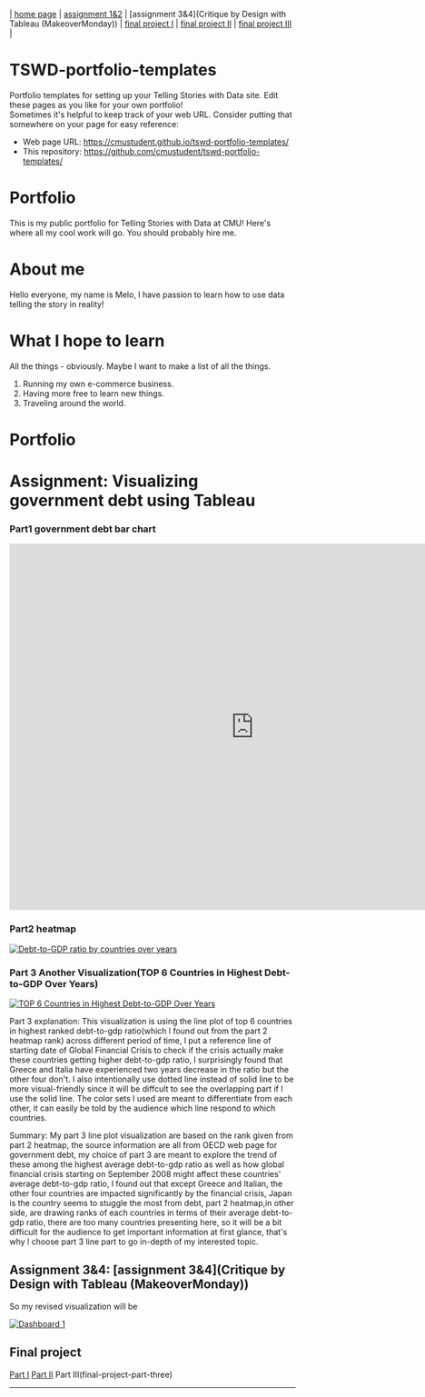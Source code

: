 | [home page](https://cmustudent.github.io/tswd-portfolio-templates/) | [assignment 1&2](XXXXX) | [assignment 3&4](Critique by Design with Tableau (MakeoverMonday)) | [final project I](final-project-part-one) | [final project II](final-project-part-two) | [final project III](final-project-part-three) |

# TSWD-portfolio-templates
Portfolio templates for setting up your Telling Stories with Data site.  Edit these pages as you like for your own portfolio!  
Sometimes it's helpful to keep track of your web URL.  Consider putting that somewhere on your page for easy reference: 

- Web page URL: https://cmustudent.github.io/tswd-portfolio-templates/
- This repository: https://github.com/cmustudent/tswd-portfolio-templates/

# Portfolio
This is my public portfolio for Telling Stories with Data at CMU!  Here's where all my cool work will go.  You should probably hire me. 

# About me
Hello everyone, my name is Melo, l have passion to learn how to use data telling the story in reality!

# What I hope to learn
All the things - obviously. Maybe I want to make a list of all the things.  

1. Running my own e-commerce business.
2. Having more free to learn new things.
3. Traveling around the world.


# Portfolio

# Assignment: Visualizing government debt using Tableau
### Part1 government debt bar chart
<iframe src="https://data.oecd.org/chart/7eT4" width="860" height="645" style="border: 0" mozallowfullscreen="true" webkitallowfullscreen="true" allowfullscreen="true"><a href="https://data.oecd.org/chart/7eT4" target="_blank">OECD Chart: General government debt, Total, % of GDP, Annual, 2018</a></iframe>

### Part2 heatmap
<div class='tableauPlaceholder' id='viz1699146659681' style='position: relative'><noscript><a href='#'><img alt='Debt-to-GDP ratio by countries over years ' src='https:&#47;&#47;public.tableau.com&#47;static&#47;images&#47;De&#47;Debt-to-GDPratiobycountriesoveryears&#47;Sheet1&#47;1_rss.png' style='border: none' /></a></noscript><object class='tableauViz'  style='display:none;'><param name='host_url' value='https%3A%2F%2Fpublic.tableau.com%2F' /> <param name='embed_code_version' value='3' /> <param name='site_root' value='' /><param name='name' value='Debt-to-GDPratiobycountriesoveryears&#47;Sheet1' /><param name='tabs' value='no' /><param name='toolbar' value='yes' /><param name='static_image' value='https:&#47;&#47;public.tableau.com&#47;static&#47;images&#47;De&#47;Debt-to-GDPratiobycountriesoveryears&#47;Sheet1&#47;1.png' /> <param name='animate_transition' value='yes' /><param name='display_static_image' value='yes' /><param name='display_spinner' value='yes' /><param name='display_overlay' value='yes' /><param name='display_count' value='yes' /><param name='language' value='en-US' /><param name='filter' value='publish=yes' /></object></div>
<script type='text/javascript'>                    
  var divElement = document.getElementById('viz1699146659681');                    
  var vizElement = divElement.getElementsByTagName('object')[0];                    vizElement.style.width='100%';vizElement.style.height=(divElement.offsetWidth*0.75)+'px';                    
  var scriptElement = document.createElement('script');                    
  scriptElement.src = 'https://public.tableau.com/javascripts/api/viz_v1.js';                    vizElement.parentNode.insertBefore(scriptElement, vizElement);               
</script>

### Part 3 Another Visualization(TOP 6 Countries in Highest Debt-to-GDP Over Years)
<div class='tableauPlaceholder' id='viz1699154785688' style='position: relative'><noscript><a href='#'><img alt='TOP 6 Countries in Highest Debt-to-GDP Over Years ' src='https:&#47;&#47;public.tableau.com&#47;static&#47;images&#47;TO&#47;TOP6CountriesinHighestDebt-to-GDPOverYears&#47;Sheet1&#47;1_rss.png' style='border: none' /></a></noscript><object class='tableauViz'  style='display:none;'><param name='host_url' value='https%3A%2F%2Fpublic.tableau.com%2F' /> <param name='embed_code_version' value='3' /> <param name='site_root' value='' /><param name='name' value='TOP6CountriesinHighestDebt-to-GDPOverYears&#47;Sheet1' /><param name='tabs' value='no' /><param name='toolbar' value='yes' /><param name='static_image' value='https:&#47;&#47;public.tableau.com&#47;static&#47;images&#47;TO&#47;TOP6CountriesinHighestDebt-to-GDPOverYears&#47;Sheet1&#47;1.png' /> <param name='animate_transition' value='yes' /><param name='display_static_image' value='yes' /><param name='display_spinner' value='yes' /><param name='display_overlay' value='yes' /><param name='display_count' value='yes' /><param name='language' value='en-US' /><param name='filter' value='publish=yes' /></object></div>                
<script type='text/javascript'>                    
  var divElement = document.getElementById('viz1699154785688');                    
  var vizElement = divElement.getElementsByTagName('object')[0];                    vizElement.style.width='100%';vizElement.style.height=(divElement.offsetWidth*0.75)+'px';                   
  var scriptElement = document.createElement('script');                    
  scriptElement.src = 'https://public.tableau.com/javascripts/api/viz_v1.js';                    vizElement.parentNode.insertBefore(scriptElement, vizElement);               
</script>

Part 3 explanation:
This visualization is using the line plot of top 6 countries in highest ranked debt-to-gdp ratio(which l found out from the part 2 heatmap rank) across different period of time, l put a reference line of starting date of Global Financial Crisis to check if the crisis actually make these countries getting higher debt-to-gdp ratio, l surprisingly found that Greece and Italia have experienced two years decrease in the ratio but the other four don't.
I also intentionally use dotted line instead of solid line to be more visual-friendly since it will be diffcult to see the overlapping part if l use the solid line. The color sets l used are meant to differentiate from each other, it can easily be told by the audience which line respond to which countries.

Summary:
My part 3 line plot visualization are based on the rank given from part 2 heatmap, the source information are all from OECD web page for government debt, my choice of part 3 are meant to explore the trend of these among the highest average debt-to-gdp ratio as well as how global financial crisis starting on September 2008 might affect these countries' average debt-to-gdp ratio, l found out that except Greece and Italian, the other four countries are impacted significantly by the financial crisis, Japan is the country seems to stuggle the most from debt, part 2 heatmap,in other side, are drawing ranks of each countries in terms of their average debt-to-gdp ratio, there are too many countries presenting here, so it will be a bit difficult for the audience to get important information at first glance, that's why l choose part 3 line part to go in-depth of my interested topic.


## Assignment 3&4: [assignment 3&4](Critique by Design with Tableau (MakeoverMonday))
So my revised visualization will be
<div class='tableauPlaceholder' id='viz1699941658982' style='position: relative'><noscript><a href='#'><img alt='Dashboard 1 ' src='https:&#47;&#47;public.tableau.com&#47;static&#47;images&#47;As&#47;Assignment34fortellingstorydata&#47;Dashboard1&#47;1_rss.png' style='border: none' /></a></noscript><object class='tableauViz'  style='display:none;'><param name='host_url' value='https%3A%2F%2Fpublic.tableau.com%2F' /> <param name='embed_code_version' value='3' /> <param name='site_root' value='' /><param name='name' value='Assignment34fortellingstorydata&#47;Dashboard1' /><param name='tabs' value='no' /><param name='toolbar' value='yes' /><param name='static_image' value='https:&#47;&#47;public.tableau.com&#47;static&#47;images&#47;As&#47;Assignment34fortellingstorydata&#47;Dashboard1&#47;1.png' /> <param name='animate_transition' value='yes' /><param name='display_static_image' value='yes' /><param name='display_spinner' value='yes' /><param name='display_overlay' value='yes' /><param name='display_count' value='yes' /><param name='language' value='en-US' /><param name='filter' value='publish=yes' /></object></div> 
<script type='text/javascript'>                    
  var divElement = document.getElementById('viz1699941658982');                    
  var vizElement = divElement.getElementsByTagName('object')[0];                    
  if ( divElement.offsetWidth > 800 ) { vizElement.style.width='800px';vizElement.style.height='627px';} else if ( divElement.offsetWidth > 500 ) { vizElement.style.width='800px';vizElement.style.height='627px';} else { vizElement.style.width='100%';vizElement.style.height='727px';}                     
  var scriptElement = document.createElement('script');                    
  scriptElement.src = 'https://public.tableau.com/javascripts/api/viz_v1.js';                    
  vizElement.parentNode.insertBefore(scriptElement, vizElement);               
</script>

## Final project
[Part I](final-project-part-one)
[Part II](final-project-part-two)
Part III(final-project-part-three)

---
